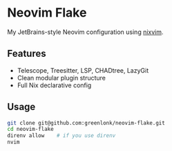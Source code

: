 # Neovim Flake

My JetBrains-style Neovim configuration using [nixvim](https://github.com/nix-community/nixvim).

## Features
- Telescope, Treesitter, LSP, CHADtree, LazyGit
- Clean modular plugin structure
- Full Nix declarative config

## Usage

```bash
git clone git@github.com:greenlonk/neovim-flake.git
cd neovim-flake
direnv allow    # if you use direnv
nvim
``` 
